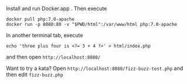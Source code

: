 
Install and run Docker.app .  Then execute

    docker pull php:7.0-apache
    docker run -p 8080:80 -v "$PWD/html":/var/www/html php:7.0-apache

In another terminal tab, execute

    echo 'three plus four is <?= 3 + 4 ?>' > html/index.php

and then open `http://localhost:8080/`

Want to try a kata?  Open `http://localhost:8080/fizz-buzz-test.php` and then edit `fizz-buzz.php`